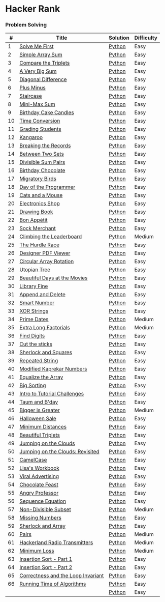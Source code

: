 Hacker Rank
========

### Problem Solving


| # | Title | Solution | Difficulty |
|---| ----- | -------- | ---------- |
|1|[Solve Me First](https://www.hackerrank.com/challenges/solve-me-first/problem) | [Python](1.py)|Easy|
|2|[Simple Array Sum](https://www.hackerrank.com/challenges/simple-array-sum/problem) | [Python](2.py)|Easy|
|3|[Compare the Triplets](https://www.hackerrank.com/challenges/compare-the-triplets/problem) | [Python](3.py)|Easy|
|4|[A Very Big Sum](https://www.hackerrank.com/challenges/a-very-big-sum/problem) | [Python](4.py)|Easy|
|5|[Diagonal Difference](https://www.hackerrank.com/challenges/diagonal-difference/problem) | [Python](5.py)|Easy|
|6|[Plus Minus](https://www.hackerrank.com/challenges/plus-minus/problem) | [Python](6.py)|Easy|
|7|[Staircase](https://www.hackerrank.com/challenges/staircase/problem) | [Python](7.py)|Easy|
|8|[Mini-Max Sum](https://www.hackerrank.com/challenges/mini-max-sum/problem) | [Python](8.py)|Easy|
|9|[Birthday Cake Candles](https://www.hackerrank.com/challenges/birthday-cake-candles/problem) | [Python](9.py)|Easy|
|10|[Time Conversion](https://www.hackerrank.com/challenges/time-conversion/problem) | [Python](10.py)|Easy|
|11|[Grading Students](https://www.hackerrank.com/challenges/grading/problem) | [Python](11.py)|Easy|
|12|[Kangaroo](https://www.hackerrank.com/challenges/kangaroo/problem) | [Python](12.py)|Easy|
|13|[Breaking the Records](https://www.hackerrank.com/challenges/breaking-best-and-worst-records/problem) | [Python](13.py)|Easy|
|14|[Between Two Sets](https://www.hackerrank.com/challenges/between-two-sets/problem) | [Python](14.py)|Easy|
|15|[Divisible Sum Pairs](https://www.hackerrank.com/challenges/divisible-sum-pairs/problem) | [Python](15.py)|Easy|
|16|[Birthday Chocolate](https://www.hackerrank.com/challenges/the-birthday-bar/problem) | [Python](16.py)|Easy|
|17|[Migratory Birds](https://www.hackerrank.com/challenges/migratory-birds/problem) | [Python](17.py)|Easy|
|18|[Day of the Programmer](https://www.hackerrank.com/challenges/day-of-the-programmer/problem) | [Python](18.py)|Easy|
|19|[Cats and a Mouse](https://www.hackerrank.com/challenges/cats-and-a-mouse/problem) | [Python](19.py)|Easy|
|20|[Electronics Shop](https://www.hackerrank.com/challenges/electronics-shop/problem) | [Python](20.py)|Easy|
|21|[Drawing Book](https://www.hackerrank.com/challenges/drawing-book/problem) | [Python](21.py)|Easy|
|22|[Bon Appétit](https://www.hackerrank.com/challenges/bon-appetit/problem) | [Python](22.py)|Easy|
|23|[Sock Merchant](https://www.hackerrank.com/challenges/sock-merchant/problem) | [Python](23.py)|Easy|
|24|[Climbing the Leaderboard](https://www.hackerrank.com/challenges/climbing-the-leaderboard/problem) | [Python](24.py)|Medium|
|25|[The Hurdle Race](https://www.hackerrank.com/challenges/the-hurdle-race/problem) | [Python](25.py)|Easy|
|26|[Designer PDF Viewer](https://www.hackerrank.com/challenges/designer-pdf-viewer/problem) | [Python](26.py)|Easy|
|27|[Circular Array Rotation](https://www.hackerrank.com/challenges/circular-array-rotation/problem) | [Python](27.py)|Easy|
|28|[Utopian Tree](https://www.hackerrank.com/challenges/utopian-tree/problem) | [Python](28.py)|Easy|
|29|[Beautiful Days at the Movies](https://www.hackerrank.com/challenges/beautiful-days-at-the-movies/problem) | [Python](29.py)|Easy|
|30|[Library Fine](https://www.hackerrank.com/challenges/library-fine/problem) | [Python](30.py)|Easy|
|31|[Append and Delete](https://www.hackerrank.com/challenges/append-and-delete/problem) | [Python](31.py)|Easy|
|32|[Smart Number](https://www.hackerrank.com/challenges/smart-number/problem) | [Python](32.py)|Easy|
|33|[XOR Strings](https://www.hackerrank.com/challenges/strings-xor/problem) | [Python](33.py)|Easy|
|34|[Prime Dates](https://www.hackerrank.com/challenges/prime-date/problem) | [Python](34.py)|Medium|
|35|[Extra Long Factorials](https://www.hackerrank.com/challenges/extra-long-factorials/problem) | [Python](35.py)|Medium|
|36|[Find Digits](https://www.hackerrank.com/challenges/find-digits/problem) | [Python](36.py)|Easy|
|37|[Cut the sticks](https://www.hackerrank.com/challenges/cut-the-sticks/problem) | [Python](37.py)|Easy|
|38|[Sherlock and Squares](https://www.hackerrank.com/challenges/sherlock-and-squares/problem) | [Python](38.py)|Easy|
|39|[Repeated String](https://www.hackerrank.com/challenges/repeated-string/problem) | [Python](39.py)|Easy|
|40|[Modified Kaprekar Numbers](https://www.hackerrank.com/challenges/kaprekar-numbers/problem) | [Python](40.py)|Easy|
|41|[Equalize the Array](https://www.hackerrank.com/challenges/equality-in-a-array/problem) | [Python](41.py)|Easy|
|42|[Big Sorting](https://www.hackerrank.com/challenges/big-sorting/problem) | [Python](42.py)|Easy|
|43|[Intro to Tutorial Challenges](https://www.hackerrank.com/challenges/tutorial-intro/problem) | [Python](43.py)|Easy|
|44|[Taum and B'day](https://www.hackerrank.com/challenges/taum-and-bday/problem) | [Python](44.py)|Easy|
|45|[Bigger is Greater](https://www.hackerrank.com/challenges/bigger-is-greater/problem) | [Python](45.py)|Medium|
|46|[Halloween Sale](https://www.hackerrank.com/challenges/halloween-sale/problem) | [Python](46.py)|Easy|
|47|[Minimum Distances](https://www.hackerrank.com/challenges/minimum-distances/problem) | [Python](47.py)|Easy|
|48|[Beautiful Triplets](https://www.hackerrank.com/challenges/beautiful-triplets/problem) | [Python](48.py)|Easy|
|49|[Jumping on the Clouds](https://www.hackerrank.com/challenges/jumping-on-the-clouds/problem) | [Python](49.py)|Easy|
|50|[Jumping on the Clouds: Revisited](https://www.hackerrank.com/challenges/jumping-on-the-clouds-revisited/problem) | [Python](50.py)|Easy|
|51|[CamelCase](https://www.hackerrank.com/challenges/camelcase/problem) | [Python](52.py)|Easy|
|52|[Lisa's Workbook](https://www.hackerrank.com/challenges/lisa-workbook/problem) | [Python](52.py)|Easy|
|53|[Viral Advertising](https://www.hackerrank.com/challenges/strange-advertising/problem) | [Python](53.py)|Easy|
|54|[Chocolate Feast](https://www.hackerrank.com/challenges/chocolate-feast/problem) | [Python](54.py)|Easy|
|55|[Angry Professor](https://www.hackerrank.com/challenges/angry-professor/problem) | [Python](55.py)|Easy|
|56|[Sequence Equation](https://www.hackerrank.com/challenges/permutation-equation/problem) | [Python](56.py)|Easy|
|57|[Non-Divisible Subset](https://www.hackerrank.com/challenges/non-divisible-subset/problem) | [Python](57.py)|Medium|
|58|[Missing Numbers](https://www.hackerrank.com/challenges/missing-numbers/problem) | [Python](58.py)|Easy|
|59|[Sherlock and Array](https://www.hackerrank.com/challenges/sherlock-and-array/problem) | [Python](59.py)|Easy|
|60|[Pairs](https://www.hackerrank.com/challenges/pairs/problem) | [Python](60.py)|Medium|
|61|[Hackerland Radio Transmitters](https://www.hackerrank.com/challenges/hackerland-radio-transmitters/problem) | [Python](61.py)|Medium|
|62|[Minimum Loss](https://www.hackerrank.com/challenges/minimum-loss/problem) | [Python](62.py)|Medium|
|63|[Insertion Sort - Part 1](https://www.hackerrank.com/challenges/insertionsort1/problem) | [Python](63.py)|Easy|
|64|[Insertion Sort - Part 2](https://www.hackerrank.com/challenges/insertionsort2/problem) | [Python](64.py)|Easy|
|65|[Correctness and the Loop Invariant](https://www.hackerrank.com/challenges/correctness-invariant/problem) | [Python](65.py)|Easy|
|66|[Running Time of Algorithms](https://www.hackerrank.com/challenges/runningtime/problem) | [Python](66.py)|Easy|
||[]() | [Python]()|Easy|